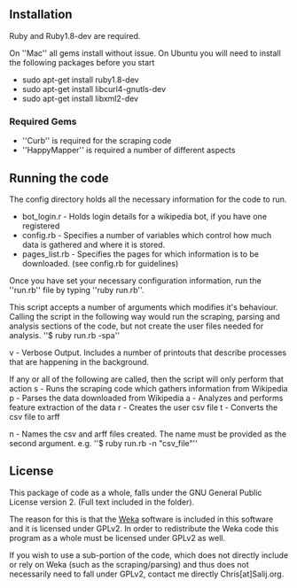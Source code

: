 ## Installation ##
Ruby and Ruby1.8-dev are required.

On ''Mac'' all gems install without issue.
On Ubuntu you will need to install the following packages before you start

*	sudo apt-get install ruby1.8-dev
*	sudo apt-get install libcurl4-gnutls-dev
*	sudo apt-get install libxml2-dev

### Required Gems ###

*	''Curb'' is required for the scraping code
*	''HappyMapper'' is required a number of different aspects

## Running the code ##

The config directory holds all the necessary information for the code to run.

*	bot_login.r		- Holds login details for a wikipedia bot, if you have one registered
*	config.rb		- Specifies a number of variables which control how much data is gathered and where it is stored.
*	pages_list.rb	- Specifies the pages for which information is to be downloaded. (see config.rb for guidelines)

Once you have set your necessary configuration information, run the ''run.rb'' file by typing ''ruby run.rb''.

This script accepts a number of arguments which modifies it's behaviour.
  Calling the script in the following way would run the scraping, parsing and analysis sections of the code, but not create the user files needed for analysis.
    ''$ ruby run.rb -spa''
  
  v   - Verbose Output. Includes a number of printouts that describe processes that are happening in the background.
  
  If any or all of the following are called, then the script will only perform that action
  s     - Runs the scraping code which gathers information from Wikipedia
  p     - Parses the data downloaded from Wikipedia
  a     - Analyzes and performs feature extraction of the data
  r     - Creates the user csv file
  t     - Converts the csv file to arff
  
  n     - Names the csv and arff files created. The name must be provided as the second argument. e.g.
    ''$ ruby run.rb -n \"csv_file\"''

## License ##

This package of code as a whole, falls under the GNU General Public License version 2.
(Full text included in the folder).

The reason for this is that the [Weka](http://www.cs.waikato.ac.nz/ml/weka/) software is included in this software and it is licensed under GPLv2. In order to redistribute the Weka code this program as a whole must be licensed under GPLv2 as well.

If you wish to use a sub-portion of the code, which does not directly include or rely on Weka (such as the scraping/parsing) and thus does not necessarily need to fall under GPLv2, contact me directly Chris[at]Salij.org.